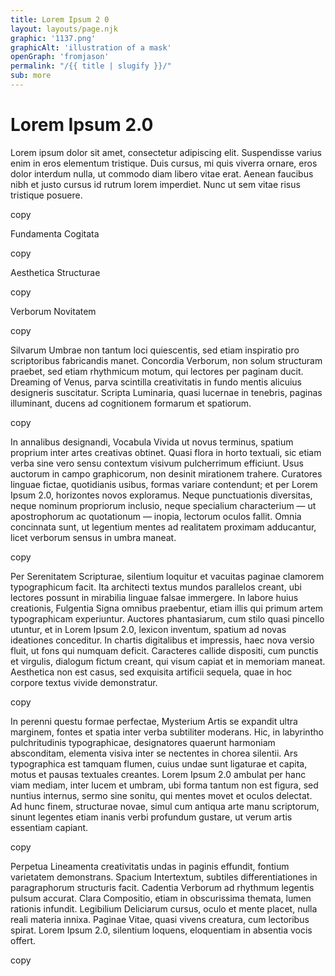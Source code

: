 ```yaml
---
title: Lorem Ipsum 2 0
layout: layouts/page.njk
graphic: '1137.png'
graphicAlt: 'illustration of a mask'
openGraph: 'fromjason'
permalink: "/{{ title | slugify }}/"
sub: more
---
```


# Lorem Ipsum 2.0


<!-- Mark up. Each p has a unique id and each a has respective data-target -->
<div class="ipsum-div">
  <p id="lorem-1" class="lorem-para">
    Lorem ipsum dolor sit amet, consectetur adipiscing elit. Suspendisse varius
    enim in eros elementum tristique. Duis cursus, mi quis viverra ornare, eros
    dolor interdum nulla, ut commodo diam libero vitae erat. Aenean faucibus
    nibh et justo cursus id rutrum lorem imperdiet. Nunc ut sem vitae risus
    tristique posuere.
  </p>
  <a role="button" data-target="lorem-1" class="copy-btn" style="font-size: var(--text--small-font-size); color: var(--color--accent);">copy</a>
</div>
<div class="ipsum-div">
  <p id="lorem-2" class="lorem-para">Fundamenta Cogitata</p>
  <a role="button" data-target="lorem-2" class="copy-btn" style="font-size: var(--text--small-font-size); color: var(--color--accent);">copy</a>
</div>
<div class="ipsum-div">
  <p id="lorem-3" class="lorem-para">Aesthetica Structurae</p>
  <a role="button" data-target="lorem-3" class="copy-btn" style="font-size: var(--text--small-font-size); color: var(--color--accent);">copy</a>
</div>
<div class="ipsum-div">
  <p id="lorem-4" class="lorem-para">Verborum Novitatem</p>
 <a role="button" data-target="lorem-4" class="copy-btn" style="font-size: var(--text--small-font-size); color: var(--color--accent);">copy</a>
</div>
<div class="ipsum-div">
  <p id="lorem-5" class="lorem-para">
    Silvarum Umbrae non tantum loci quiescentis, sed etiam inspiratio pro
    scriptoribus fabricandis manet. Concordia Verborum, non solum structuram
    praebet, sed etiam rhythmicum motum, qui lectores per paginam ducit.
    Dreaming of Venus, parva scintilla creativitatis in fundo mentis alicuius
    designeris suscitatur. Scripta Luminaria, quasi lucernae in tenebris,
    paginas illuminant, ducens ad cognitionem formarum et spatiorum.
  </p>
 <a role="button" data-target="lorem-5" class="copy-btn" style="font-size: var(--text--small-font-size); color: var(--color--accent);">copy</a>
</div>
<div class="ipsum-div">
  <p id="lorem-6" class="lorem-para">
    In annalibus designandi, Vocabula Vivida ut novus terminus, spatium proprium
    inter artes creativas obtinet. Quasi flora in horto textuali, sic etiam
    verba sine vero sensu contextum visivum pulcherrimum efficiunt. Usus
    auctorum in campo graphicorum, non desinit mirationem trahere. Curatores
    linguae fictae, quotidianis usibus, formas variare contendunt; et per Lorem
    Ipsum 2.0, horizontes novos exploramus. Neque punctuationis diversitas,
    neque nominum propriorum inclusio, neque specialium characterium — ut
    apostrophorum ac quotationum — inopia, lectorum oculos fallit. Omnia
    concinnata sunt, ut legentium mentes ad realitatem proximam adducantur,
    licet verborum sensus in umbra maneat.
  </p>
 <a role="button" data-target="lorem-6" class="copy-btn" style="font-size: var(--text--small-font-size); color: var(--color--accent);">copy</a>
</div>
<div class="ipsum-div">
  <p id="lorem-7" class="lorem-para">
    Per Serenitatem Scripturae, silentium loquitur et vacuitas paginae clamorem
    typographicum facit. Ita architecti textus mundos parallelos creant, ubi
    lectores possunt in mirabilia linguae falsae immergere. In labore huius
    creationis, Fulgentia Signa omnibus praebentur, etiam illis qui primum artem
    typographicam experiuntur. Auctores phantasiarum, cum stilo quasi pincello
    utuntur, et in Lorem Ipsum 2.0, lexicon inventum, spatium ad novas
    ideationes conceditur. In chartis digitalibus et impressis, haec nova versio
    fluit, ut fons qui numquam deficit. Caracteres callide dispositi, cum
    punctis et virgulis, dialogum fictum creant, qui visum capiat et in memoriam
    maneat. Aesthetica non est casus, sed exquisita artificii sequela, quae in
    hoc corpore textus vivide demonstratur.
  </p>
<a role="button" data-target="lorem-7" class="copy-btn" style="font-size: var(--text--small-font-size); color: var(--color--accent);">copy</a>
</div>
<div class="ipsum-div">
  <p id="lorem-8" class="lorem-para">
    In perenni questu formae perfectae, Mysterium Artis se expandit ultra
    marginem, fontes et spatia inter verba subtiliter moderans. Hic, in
    labyrintho pulchritudinis typographicae, designatores quaerunt harmoniam
    absconditam, elementa visiva inter se nectentes in chorea silentii. Ars
    typographica est tamquam flumen, cuius undae sunt ligaturae et capita, motus
    et pausas textuales creantes. Lorem Ipsum 2.0 ambulat per hanc viam mediam,
    inter lucem et umbram, ubi forma tantum non est figura, sed nuntius
    internus, sermo sine sonitu, qui mentes movet et oculos delectat. Ad hunc
    finem, structurae novae, simul cum antiqua arte manu scriptorum, sinunt
    legentes etiam inanis verbi profundum gustare, ut verum artis essentiam
    capiant.
  </p>
  <a role="button" data-target="lorem-8" class="copy-btn" style="font-size: var(--text--small-font-size); color: var(--color--accent);">copy</a>
</div>
<div class="ipsum-div">
  <p id="lorem-9" class="lorem-para">
    Perpetua Lineamenta creativitatis undas in paginis effundit, fontium
    varietatem demonstrans. Spacium Intertextum, subtiles differentiationes in
    paragraphorum structuris facit. Cadentia Verborum ad rhythmum legentis
    pulsum accurat. Clara Compositio, etiam in obscurissima themata, lumen
    rationis infundit. Legibilium Deliciarum cursus, oculo et mente placet,
    nulla reali materia innixa. Paginae Vitae, quasi vivens creatura, cum
    lectoribus spirat. Lorem Ipsum 2.0, silentium loquens, eloquentiam in
    absentia vocis offert.
  </p>
   <a role="button" data-target="lorem-9" class="copy-btn" style="font-size: var(--text--small-font-size); color: var(--color--accent);">copy</a>
</div>